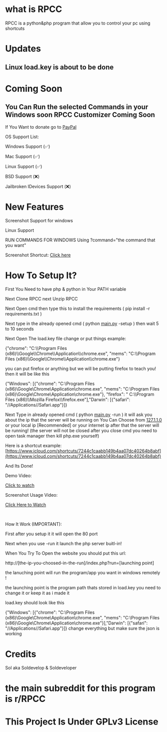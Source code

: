 # what is RPCC
RPCC is a python&php program that allow you to control your pc using shortcuts
# Updates 
Linux load.key is about to be done
-
# Coming Soon
You Can Run the selected Commands in your Windows soon
RPCC Customizer Coming Soon
-
If You Want to donate go to [PayPal](https://www.paypal.me/soldeveloperm)

OS Support List:

Windows Support (✅)

Mac Support (✅)

Linux Support (✅)

BSD Support (❌)

Jailbroken IDevices Support (❌)

# New Features
Screenshot Support for windows

Linux Support

RUN COMMANDS FOR WINDOWS Using ?command="the command that you want"

Screenshot Shortcut: [Click here]("https://www.icloud.com/shortcuts/3f4992bcf485488cba010d4a0fd1f8a3")
# How To Setup It?
First You Need to have php & python in Your PATH variable

Next Clone RPCC next Unzip RPCC

Next Open cmd then type this to install the requirements ( pip install -r requirements.txt )

Next type in the already opened cmd ( python [main.py](https://main.py) \-setup ) then wait 5 to 10 seconds

Next Open The load.key file change or put things example:

{"chrome": "C:\\\\Program Files (x86)\\\\Google\\\\Chrome\\\\Application\\\\chrome.exe", "mems": "C:\\\\Program Files (x86)\\\\Google\\\\Chrome\\\\Application\\\\chrome.exe"}

you can put firefox or  anything but we will be putting firefox to teach you! then it will be like this

{"Windows": [{"chrome": "C:\\Program Files (x86)\\Google\\Chrome\\Application\\chrome.exe", "mems": "C:\\Program Files (x86)\\Google\\Chrome\\Application\\chrome.exe"}, "firefox": " C:\\\\Program Files (x86)\\\\Mozilla Firefox\\\\firefox.exe"],"Darwin": [{"safari": "//Applications//Safari.app"}]}

Next Type in already opened cmd ( python [main.py](https://main.py) \-run ) it will ask you about the ip that the server will be running on You Can Choose from [127.1.1.0](https://127.1.1.0) or your local ip \[Recommended\] or your internet ip after that the server will be running! (the server will not be closed after you close cmd you need to open task manager then kill php.exe yourself)

Here is a shortcut example:  [https://www.icloud.com/shortcuts/7244c1caabb149b4aa07dc40264b8abf](https://www.icloud.com/shortcuts/7244c1caabb149b4aa07dc40264b8abf)

And Its Done!

Demo Video:

[Click to watch](https://youtu.be/Cv01ASTEgQk)

Screenshot Usage Video:

[Click Here to Watch](https://youtu.be/x-SCCDVFTz8)

&#x200B;

How It Work (IMPORTANT):

First after you setup it it will open the 80 port

Next when you use -run it launch the php server buitl-in!

When You Try To Open the website you should put this url:

http://\[the-ip-you-choosed-in-the-run\]/index.php?run=\[launching point\]

the lanuching point will run the program/app you want in windows remotely !

the launching point is the program path thats stored in load.key you need to change it or keep it as i made it

load.key should look like this

{"Windows": [{"chrome": "C:\\Program Files (x86)\\Google\\Chrome\\Application\\chrome.exe", "mems": "C:\\Program Files (x86)\\Google\\Chrome\\Application\\chrome.exe"}],"Darwin": [{"safari": "//Applications//Safari.app"}]}
change everything but make sure the json is working

# Credits
Sol aka Soldevelop & Soldeveloper

# the main subreddit for this program is r/RPCC

# This Project Is Under GPLv3 License 
